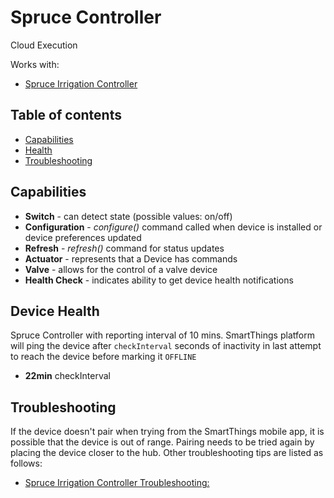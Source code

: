 # Spruce Controller

Cloud Execution

Works with: 

* [Spruce Irrigation Controller](https://www.smartthings.com/works-with-smartthings/spruce/spruce-irrigation-controller)

## Table of contents

* [Capabilities](#capabilities)
* [Health](#device-health)
* [Troubleshooting](#troubleshooting)

## Capabilities

* **Switch** - can detect state (possible values: on/off)
* **Configuration** - _configure()_ command called when device is installed or device preferences updated
* **Refresh** - _refresh()_ command for status updates
* **Actuator** - represents that a Device has commands
* **Valve** - allows for the control of a valve device
* **Health Check** - indicates ability to get device health notifications

## Device Health

Spruce Controller with reporting interval of 10 mins.
SmartThings platform will ping the device after `checkInterval` seconds of inactivity in last attempt to reach the device before marking it `OFFLINE` 

* __22min__ checkInterval


## Troubleshooting

If the device doesn't pair when trying from the SmartThings mobile app, it is possible that the device is out of range.
Pairing needs to be tried again by placing the device closer to the hub.
Other troubleshooting tips are listed as follows:
* [Spruce Irrigation Controller Troubleshooting:](https://support.smartthings.com/hc/en-us/articles/208053773-Spruce-Irrigation-Controller-Sensor)